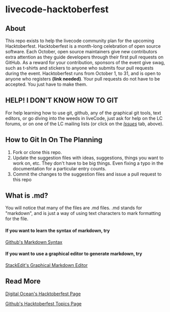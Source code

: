 # livecode-hacktoberfest
## About
This repo exists to help the livecode community plan for the upcoming Hacktoberfest.   Hacktoberfest is a month-long celebration of open source software.  Each October, open source maintainers give new contributors extra attention as they guide developers through their first pull requests on GitHub.  As a reward for your contribution, sponsors of the event give swag, such as t-shirts and stickers to anyone who submits four pull requests during the event.
Hacktoberfest runs from October 1, to 31, and is open to anyone who registers **(link needed)**.
Your pull requests do not have to be accepted.  You just have to make them.

## HELP!  I DON'T KNOW HOW TO GIT
 For help learning how to use git, github, any of the graphical git tools, text editors, or go diving into the weeds in liveCode, just ask for help on the LC forums, or on one of the LC mailing lists (or click on the [*Issues*](https://github.com/macMikey/lc-hacktoberfest/issues) tab, above).

## How to Git In On The Planning
1. Fork or clone this repo. 
2. Update the suggestion files with ideas, suggestions, things you want to work on, etc.  They don't have to be big things.  Even fixing a typo in the documentation for a particular entry counts.
3. Commit the changes to the suggestion files and issue a pull request to this repo

## What is .md?
You will notice that many of the files are .md files.  .md stands for "markdown", and is just a way of using text characters to mark formatting for the file.
#### If you want to learn the syntax of markdown, try
[Github's Markdown Syntax](https://github.com/adam-p/markdown-here/wiki/Markdown-Cheatsheet)
#### If you want to use a graphical editor to generate markdown, try
[StackEdit's Graphical Markdown Editor](https://stackedit.io/app#)

## Read More
[Digital Ocean's Hacktoberfest Page](https://hacktoberfest.digitalocean.com/)

[Github's Hacktoberfest Topics Page](https://github.com/topics/hacktoberfest)

